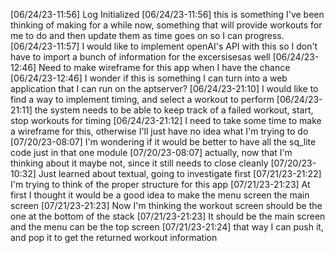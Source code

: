 [06/24/23-11:56] Log Initialized
[06/24/23-11:56] this is something I've been thinking of making for a while now, something that will provide workouts for me to do and then update them as time goes on so I can progress.
[06/24/23-11:57] I would like to implement openAI's API with this so I don't have to import a bunch of information for the excersisesas well
[06/24/23-12:46] Need to make wireframe for this app when I have the chance
[06/24/23-12:46] I wonder if this is something I can turn into a web application that I can run on the aptserver?
[06/24/23-21:10] I would like to find a way to implement timing, and select a workout to perform
[06/24/23-21:11] the system needs to be able to keep track of a failed workout, start, stop workouts for timing
[06/24/23-21:12] I need to take some time to make a wireframe for this, otherwise I'll just have no idea what I'm trying to do
[07/20/23-08:07] I'm wondering if it would be better to have all the sq_lite code just in that one module
[07/20/23-08:07] actually, now that I'm thinking about it maybe not, since it still needs to close cleanly
[07/20/23-10:32] Just learned about textual, going to investigate first
[07/21/23-21:22] I'm trying to think of the proper structure for this app
[07/21/23-21:23] At first I thought it would be a good idea to make the menu screen the main screen
[07/21/23-21:23] Now I'm thinking the workout screen should be the one at the bottom of the stack
[07/21/23-21:23] It should be the main screen and the menu can be the top screen
[07/21/23-21:24]  that way I can push it, and pop it to get the returned workout information

